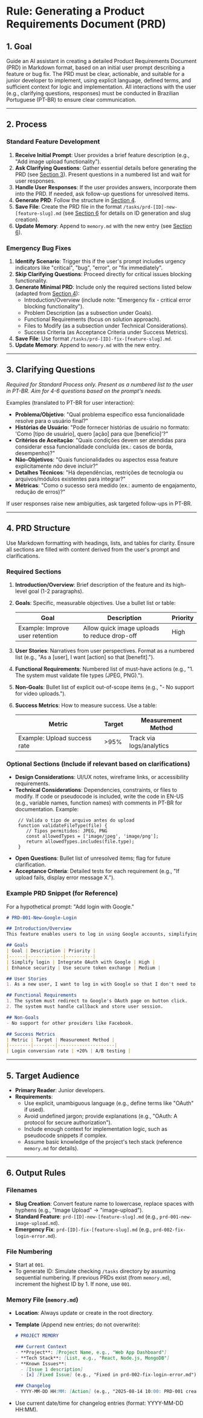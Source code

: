 # Rule: Generating a Product Requirements Document (PRD)

## 1. Goal

Guide an AI assistant in creating a detailed Product Requirements Document (PRD) in Markdown format, based on an initial user prompt describing a feature or bug fix. The PRD must be clear, actionable, and suitable for a junior developer to implement, using explicit language, defined terms, and sufficient context for logic and implementation. All interactions with the user (e.g., clarifying questions, responses) must be conducted in Brazilian Portuguese (PT-BR) to ensure clear communication.


---

## 2. Process

### Standard Feature Development

1. **Receive Initial Prompt**: User provides a brief feature description (e.g., "Add image upload functionality").
2. **Ask Clarifying Questions**: Gather essential details before generating the PRD (see [Section 3](#3-clarifying-questions)). Present questions in a numbered list and wait for user responses.
3. **Handle User Responses**: If the user provides answers, incorporate them into the PRD. If needed, ask follow-up questions for unresolved items.
4. **Generate PRD**: Follow the structure in [Section 4](#4-prd-structure).
5. **Save File**: Create the PRD file in the format `/tasks/prd-[ID]-new-[feature-slug].md` (see [Section 6](#6-output-rules) for details on ID generation and slug creation).
6. **Update Memory**: Append to `memory.md` with the new entry (see [Section 6](#6-output-rules)).

### Emergency Bug Fixes

1. **Identify Scenario**: Trigger this if the user's prompt includes urgency indicators like "critical", "bug", "error", or "fix immediately".
2. **Skip Clarifying Questions**: Proceed directly for critical issues blocking functionality.
3. **Generate Minimal PRD**: Include only the required sections listed below (adapted from [Section 4](#4-prd-structure)):
   - Introduction/Overview (include note: "Emergency fix - critical error blocking functionality").
   - Problem Description (as a subsection under Goals).
   - Functional Requirements (focus on solution approach).
   - Files to Modify (as a subsection under Technical Considerations).
   - Success Criteria (as Acceptance Criteria under Success Metrics).
4. **Save File**: Use format `/tasks/prd-[ID]-fix-[feature-slug].md`.
5. **Update Memory**: Append to `memory.md` with the new entry.

---

## 3. Clarifying Questions

_Required for Standard Process only. Present as a numbered list to the user in PT-BR. Aim for 4-6 questions based on the prompt's needs._

Examples (translated to PT-BR for user interaction):

- **Problema/Objetivo**: "Qual problema específico essa funcionalidade resolve para o usuário final?"
- **Histórias de Usuário**: "Pode fornecer histórias de usuário no formato: 'Como [tipo de usuário], quero [ação] para que [benefício]'?"
- **Critérios de Aceitação**: "Quais condições devem ser atendidas para considerar essa funcionalidade concluída (ex.: casos de borda, desempenho)?"
- **Não-Objetivos**: "Quais funcionalidades ou aspectos essa feature explicitamente _não_ deve incluir?"
- **Detalhes Técnicos**: "Há dependências, restrições de tecnologia ou arquivos/módulos existentes para integrar?"
- **Métricas**: "Como o sucesso será medido (ex.: aumento de engajamento, redução de erros)?"

If user responses raise new ambiguities, ask targeted follow-ups in PT-BR.

---

## 4. PRD Structure

Use Markdown formatting with headings, lists, and tables for clarity. Ensure all sections are filled with content derived from the user's prompt and clarifications.

### Required Sections

1. **Introduction/Overview**: Brief description of the feature and its high-level goal (1-2 paragraphs).
2. **Goals**: Specific, measurable objectives. Use a bullet list or table:

   | Goal | Description | Priority |
   |------|-------------|----------|
   | Example: Improve user retention | Allow quick image uploads to reduce drop-off | High |

3. **User Stories**: Narratives from user perspectives. Format as a numbered list (e.g., "As a [user], I want [action] so that [benefit].").
4. **Functional Requirements**: Numbered list of must-have actions (e.g., "1. The system must validate file types (JPEG, PNG).").
5. **Non-Goals**: Bullet list of explicit out-of-scope items (e.g., "- No support for video uploads.").
6. **Success Metrics**: How to measure success. Use a table:

   | Metric | Target | Measurement Method |
   |--------|--------|---------------------|
   | Example: Upload success rate | >95% | Track via logs/analytics |

### Optional Sections (Include if relevant based on clarifications)

- **Design Considerations**: UI/UX notes, wireframe links, or accessibility requirements.
- **Technical Considerations**: Dependencies, constraints, or files to modify. If code or pseudocode is included, write the code in EN-US (e.g., variable names, function names) with comments in PT-BR for documentation. Example:
   ```javascript/typescript
    // Valida o tipo de arquivo antes do upload
    function validateFileType(file) {
       // Tipos permitidos: JPEG, PNG
       const allowedTypes = ['image/jpeg', 'image/png'];
       return allowedTypes.includes(file.type);
    }
    ```
- **Open Questions**: Bullet list of unresolved items; flag for future clarification.
- **Acceptance Criteria**: Detailed tests for each requirement (e.g., "If upload fails, display error message X.").

### Example PRD Snippet (for Reference)

For a hypothetical prompt: "Add login with Google."

```markdown
# PRD-001-New-Google-Login

## Introduction/Overview
This feature enables users to log in using Google accounts, simplifying authentication and reducing signup friction.

## Goals
| Goal | Description | Priority |
|------|-------------|----------|
| Simplify login | Integrate OAuth with Google | High |
| Enhance security | Use secure token exchange | Medium |

## User Stories
1. As a new user, I want to log in with Google so that I don't need to create a new password.

## Functional Requirements
1. The system must redirect to Google's OAuth page on button click.
2. The system must handle callback and store user session.

## Non-Goals
- No support for other providers like Facebook.

## Success Metrics
| Metric | Target | Measurement Method |
|--------|--------|---------------------|
| Login conversion rate | +20% | A/B testing |
```

---

## 5. Target Audience

- **Primary Reader**: Junior developers.
- **Requirements**:
  - Use explicit, unambiguous language (e.g., define terms like "OAuth" if used).
  - Avoid undefined jargon; provide explanations (e.g., "OAuth: A protocol for secure authorization").
  - Include enough context for implementation logic, such as pseudocode snippets if complex.
  - Assume basic knowledge of the project's tech stack (reference `memory.md` for details).

---

## 6. Output Rules

### Filenames

- **Slug Creation**: Convert feature name to lowercase, replace spaces with hyphens (e.g., "Image Upload" → "image-upload").
- **Standard Feature**: `prd-[ID]-new-[feature-slug].md` (e.g., `prd-001-new-image-upload.md`).
- **Emergency Fix**: `prd-[ID]-fix-[feature-slug].md` (e.g., `prd-002-fix-login-error.md`).

### File Numbering

- Start at `001`.
- To generate ID: Simulate checking `/tasks` directory by assuming sequential numbering. If previous PRDs exist (from `memory.md`), increment the highest ID by 1. If none, use `001`.

### Memory File (`memory.md`)

- **Location**: Always update or create in the root directory.
- **Template** (Append new entries; do not overwrite):

  ```markdown
  # PROJECT MEMORY

  ### Current Context
  - **Project**: [Project Name, e.g., "Web App Dashboard"]
  - **Tech Stack**: [List, e.g., "React, Node.js, MongoDB"]
  - **Known Issues**:
    - [Issue 1 description]
    - [x] [Fixed Issue] (e.g., "Fixed in prd-002-fix-login-error.md")

  ### Changelog
  - YYYY-MM-DD HH:MM: [Action] (e.g., "2025-08-14 10:00: PRD-001 created for image upload feature")
  ```

- Use current date/time for changelog entries (format: YYYY-MM-DD HH:MM).
